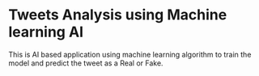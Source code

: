# Tweets Analysis using Machine learning AI 
 This is AI based application using machine learning algorithm to train the model and predict the tweet as a Real or Fake. 
